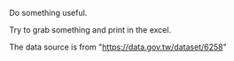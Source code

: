 Do something useful.

Try to grab something and print in the excel.

The data source is from "https://data.gov.tw/dataset/6258"